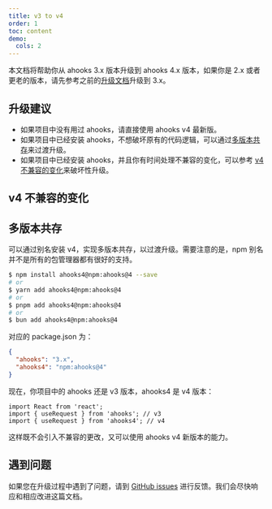 ```yaml
---
title: v3 to v4
order: 1
toc: content
demo:
  cols: 2
---
```


本文档将帮助你从 ahooks 3.x 版本升级到 ahooks 4.x 版本，如果你是 2.x 或者更老的版本，请先参考之前的[升级文档](https://ahooks-v3.js.org/zh-CN/guide/upgrade)升级到 3.x。

## 升级建议

- 如果项目中没有用过 ahooks，请直接使用 ahooks v4 最新版。
- 如果项目中已经安装 ahooks，不想破坏原有的代码逻辑，可以通过[多版本共存](#多版本共存)来过渡升级。
- 如果项目中已经安装 ahooks，并且你有时间处理不兼容的变化，可以参考 [v4 不兼容的变化](#v4-不兼容的变化)来破坏性升级。

## v4 不兼容的变化

<!-- TODO: 请各位开发者在引入破坏性更改后，更新这里的文档。 -->

## 多版本共存

可以通过别名安装 v4，实现多版本共存，以过渡升级。需要注意的是，npm 别名并不是所有的包管理器都有很好的支持。

```bash
$ npm install ahooks4@npm:ahooks@4 --save
# or
$ yarn add ahooks4@npm:ahooks@4
# or
$ pnpm add ahooks4@npm:ahooks@4
# or
$ bun add ahooks4@npm:ahooks@4
```

对应的 package.json 为：

```json
{
  "ahooks": "3.x",
  "ahooks4": "npm:ahooks@4"
}
```

现在，你项目中的 ahooks 还是 v3 版本，ahooks4 是 v4 版本：

```tsx
import React from 'react';
import { useRequest } from 'ahooks'; // v3
import { useRequest } from 'ahooks4'; // v4
```

这样既不会引入不兼容的更改，又可以使用 ahooks v4 新版本的能力。

## 遇到问题

如果您在升级过程中遇到了问题，请到 [GitHub issues](https://github.com/alibaba/hooks/issues) 进行反馈。我们会尽快响应和相应改进这篇文档。
